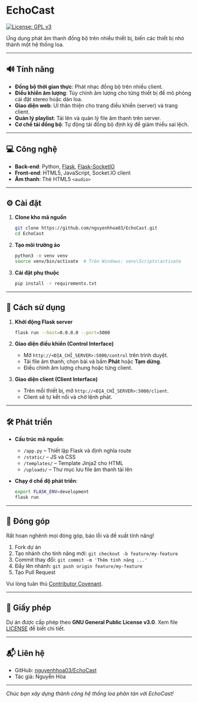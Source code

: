 # EchoCast

[![License: GPL v3](https://img.shields.io/badge/License-GPLv3-blue.svg)](https://www.gnu.org/licenses/gpl-3.0)

Ứng dụng phát âm thanh đồng bộ trên nhiều thiết bị, biến các thiết bị nhỏ thành một hệ thống loa.


---

## 🔊 Tính năng

* **Đồng bộ thời gian thực**: Phát nhạc đồng bộ trên nhiều client.
* **Điều khiển âm lượng**: Tùy chỉnh âm lượng cho từng thiết bị để mô phỏng cài đặt stereo hoặc dàn loa.
* **Giao diện web**: UI thân thiện cho trang điều khiển (server) và trang client.
* **Quản lý playlist**: Tải lên và quản lý file âm thanh trên server.
* **Cơ chế tái đồng bộ**: Tự động tái đồng bộ định kỳ để giảm thiểu sai lệch.

---

## 💻 Công nghệ

* **Back-end**: Python, [Flask](https://palletsprojects.com/p/flask/), [Flask-SocketIO](https://flask-socketio.readthedocs.io/)
* **Front-end**: HTML5, JavaScript, Socket.IO client
* **Âm thanh**: Thẻ HTML5 `<audio>`

---

## ⚙️ Cài đặt

1. **Clone kho mã nguồn**

   ```bash
   git clone https://github.com/nguyenhhoa03/EchoCast.git
   cd EchoCast
   ```
2. **Tạo môi trường ảo**

   ```bash
   python3 -m venv venv
   source venv/bin/activate  # Trên Windows: venv\Scripts\activate
   ```
3. **Cài đặt phụ thuộc**

   ```bash
   pip install -r requirements.txt
   ```

---

## 🚀 Cách sử dụng

1. **Khởi động Flask server**

   ```bash
   flask run --host=0.0.0.0 --port=5000
   ```

2. **Giao diện điều khiển (Control Interface)**

   * Mở `http://<ĐỊA_CHỈ_SERVER>:5000/control` trên trình duyệt.
   * Tải file âm thanh, chọn bài và bấm **Phát** hoặc **Tạm dừng**.
   * Điều chỉnh âm lượng chung hoặc từng client.

3. **Giao diện client (Client Interface)**

   * Trên mỗi thiết bị, mở `http://<ĐỊA_CHỈ_SERVER>:5000/client`.
   * Client sẽ tự kết nối và chờ lệnh phát.

---

## 🛠️ Phát triển

* **Cấu trúc mã nguồn**:

  * `/app.py` – Thiết lập Flask và định nghĩa route
  * `/static/` – JS và CSS
  * `/templates/` – Template Jinja2 cho HTML
  * `/uploads/` – Thư mục lưu file âm thanh tải lên

* **Chạy ở chế độ phát triển**:

  ```bash
  export FLASK_ENV=development
  flask run
  ```

---

## 🤝 Đóng góp

Rất hoan nghênh mọi đóng góp, báo lỗi và đề xuất tính năng!

1. Fork dự án
2. Tạo nhánh cho tính năng mới: `git checkout -b feature/my-feature`
3. Commit thay đổi: `git commit -m 'Thêm tính năng ...'`
4. Đẩy lên nhánh: `git push origin feature/my-feature`
5. Tạo Pull Request

Vui lòng tuân thủ [Contributor Covenant](https://www.contributor-covenant.org/).

---

## 📝 Giấy phép

Dự án được cấp phép theo **GNU General Public License v3.0**. Xem file [LICENSE](LICENSE) để biết chi tiết.

---

## 📬 Liên hệ

* GitHub: [nguyenhhoa03/EchoCast](https://github.com/nguyenhhoa03/EchoCast)
* Tác giả: Nguyễn Hòa

---

*Chúc bạn xây dựng thành công hệ thống loa phân tán với EchoCast!*

